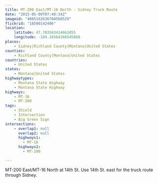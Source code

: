 ```yaml
---
title: MT-200 East/MT-16 North - Sidney Truck Route
date: "2015-05-09T07:48:34Z"
imageid: "4065162636704560529"
flickrid: "18500142406"
location:
    latitude: 47.703563414661055
    longitude: -104.16564166545868
places:
    - Sidney|Richland County|Montana|United States
counties:
    - Richland County|Montana|United States
countries:
    - United States
states:
    - Montana|United States
highwaytypes:
    - Montana State Highway
    - Montana State Highway
highways:
    - MT-16
    - MT-200
tags:
    - Shield
    - Intersection
    - Big Green Sign
intersections:
    - overlap1: null
      overlap2: null
      highways1:
        - MT-16
      highways2:
        - MT-200

---
```

MT-200 East/MT-16 North at 14th St.  Use 14th St. east for the truck route through Sidney.